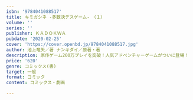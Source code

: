 ```yaml
---
isbn: '9784041088517'
title: キミガシネ ‐多数決デスゲーム‐　（１）
volume: ''
series: ''
publisher: ＫＡＤＯＫＷＡ
pubdate: '2020-02-25'
cover: 'https://cover.openbd.jp/9784041088517.jpg'
author: 池上竜矢／著 ナンキダイ／原著・著
description: 原作ゲーム200万プレイを突破！人気アドベンチャーゲームがついに登場！
price: '620'
genre: コミックス(書)
target: 一般
format: コミック
content: コミックス・劇画

---
```

